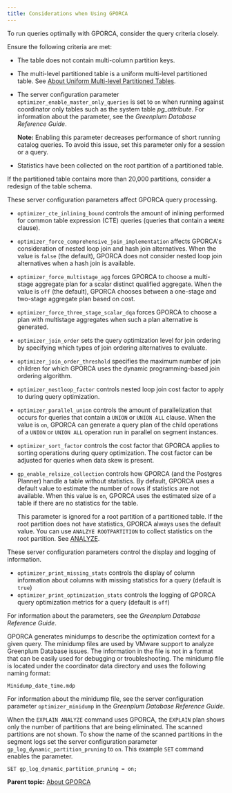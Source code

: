 ```yaml
---
title: Considerations when Using GPORCA 
---
```


To run queries optimally with GPORCA, consider the query criteria closely.

Ensure the following criteria are met:

-   The table does not contain multi-column partition keys.
-   The multi-level partitioned table is a uniform multi-level partitioned table. See [About Uniform Multi-level Partitioned Tables](query-piv-uniform-part-tbl.html).
-   The server configuration parameter `optimizer_enable_master_only_queries` is set to `on` when running against coordinator only tables such as the system table *pg\_attribute*. For information about the parameter, see the *Greenplum Database Reference Guide*.

    **Note:** Enabling this parameter decreases performance of short running catalog queries. To avoid this issue, set this parameter only for a session or a query.

-   Statistics have been collected on the root partition of a partitioned table.

If the partitioned table contains more than 20,000 partitions, consider a redesign of the table schema.

These server configuration parameters affect GPORCA query processing.

-   `optimizer_cte_inlining_bound` controls the amount of inlining performed for common table expression \(CTE\) queries \(queries that contain a `WHERE` clause\).
-   `optimizer_force_comprehensive_join_implementation` affects GPORCA's consideration of nested loop join and hash join alternatives. When the value is `false` \(the default\), GPORCA does not consider nested loop join alternatives when a hash join is available.
-   `optimizer_force_multistage_agg` forces GPORCA to choose a multi-stage aggregate plan for a scalar distinct qualified aggregate. When the value is `off` \(the default\), GPORCA chooses between a one-stage and two-stage aggregate plan based on cost.
-   `optimizer_force_three_stage_scalar_dqa` forces GPORCA to choose a plan with multistage aggregates when such a plan alternative is generated.
-   `optimizer_join_order` sets the query optimization level for join ordering by specifying which types of join ordering alternatives to evaluate.
-   `optimizer_join_order_threshold` specifies the maximum number of join children for which GPORCA uses the dynamic programming-based join ordering algorithm.
-   `optimizer_nestloop_factor` controls nested loop join cost factor to apply to during query optimization.
-   `optimizer_parallel_union` controls the amount of parallelization that occurs for queries that contain a `UNION` or `UNION ALL` clause. When the value is `on`, GPORCA can generate a query plan of the child operations of a `UNION` or `UNION ALL` operation run in parallel on segment instances.
-   `optimizer_sort_factor` controls the cost factor that GPORCA applies to sorting operations during query optimization. The cost factor can be adjusted for queries when data skew is present.
-   `gp_enable_relsize_collection` controls how GPORCA \(and the Postgres Planner\) handle a table without statistics. By default, GPORCA uses a default value to estimate the number of rows if statistics are not available. When this value is `on`, GPORCA uses the estimated size of a table if there are no statistics for the table.

    This parameter is ignored for a root partition of a partitioned table. If the root partition does not have statistics, GPORCA always uses the default value. You can use `ANALZYE ROOTPARTITION` to collect statistics on the root partition. See [ANALYZE](../../../ref_guide/sql_commands/ANALYZE.html).


These server configuration parameters control the display and logging of information.

-   `optimizer_print_missing_stats` controls the display of column information about columns with missing statistics for a query \(default is `true`\)
-   `optimizer_print_optimization_stats` controls the logging of GPORCA query optimization metrics for a query \(default is `off`\)

For information about the parameters, see the *Greenplum Database Reference Guide*.

GPORCA generates minidumps to describe the optimization context for a given query. The minidump files are used by VMware support to analyze Greenplum Database issues. The information in the file is not in a format that can be easily used for debugging or troubleshooting. The minidump file is located under the coordinator data directory and uses the following naming format:

`Minidump_date_time.mdp`

For information about the minidump file, see the server configuration parameter `optimizer_minidump` in the *Greenplum Database Reference Guide*.

When the `EXPLAIN ANALYZE` command uses GPORCA, the `EXPLAIN` plan shows only the number of partitions that are being eliminated. The scanned partitions are not shown. To show the name of the scanned partitions in the segment logs set the server configuration parameter `gp_log_dynamic_partition_pruning` to `on`. This example `SET` command enables the parameter.

```
SET gp_log_dynamic_partition_pruning = on;
```

**Parent topic:** [About GPORCA](../../query/topics/query-piv-optimizer.html)

